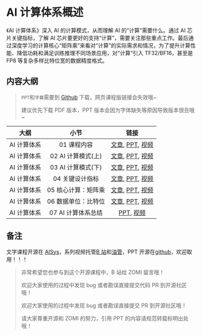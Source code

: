 <!--Copyright ©  适用于[License](https://github.com/chenzomi12/AISystem)版权许可-->

# AI 计算体系概述

《AI 计算体系》深入 AI 的计算模式，从而理解 AI 的“计算”需要什么。通过 AI 芯片关键指标，了解 AI 芯片要更好的支持“计算”，需要关注那些重点工作。最后通过深度学习的计算核心“矩阵乘”来看对“计算”的实际需求和情况，为了提升计算性能、降低功耗和满足训练推理不同场景应用，对“计算”引入 TF32/BF16，甚至是 FP8 等复杂多样比特位宽的数据精度格式。

## 内容大纲

> `PPT`和`字幕`需要到 [Github](https://github.com/chenzomi12/AISystem) 下载，网页课程版链接会失效哦~
>
> 建议优先下载 PDF 版本，PPT 版本会因为字体缺失等原因导致版本很丑哦~

| 大纲 | 小节 | 链接|
|:--:|:--:|:--:|
| AI 计算体系 | 01 课程内容| [文章](./01Introduction.md), [PPT](./01Introduction.pdf), [视频](https://www.bilibili.com/video/BV1DX4y1D7PC/) |
| AI 计算体系 | 02 AI 计算模式(上) | [文章](./02ArchSlim.md), [PPT](./02ArchSlim.pdf), [视频](https://www.bilibili.com/video/BV17x4y1T7Cn/) |
| AI 计算体系 | 03 AI 计算模式(下) | [文章](./03MobileParallel.md), [PPT](./03MobileParallel.pdf), [视频](https://www.bilibili.com/video/BV1754y1M78X/) |
| AI 计算体系 | 04 关键设计指标| [文章](./04Metrics.md), [PPT](./04Metrics.pdf), [视频](https://www.bilibili.com/video/BV1qL411o7S9/) |
| AI 计算体系 | 05 核心计算：矩阵乘| [文章](./05Matrix.md), [PPT](./05Matrix.pdf), [视频](https://www.bilibili.com/video/BV1ak4y1h7mp/) |
| AI 计算体系 | 06 数据单位：比特位 | [文章](./06BitWidth.md), [PPT](./06BitWidth.pdf), [视频](https://www.bilibili.com/video/BV1WT411k724/) |
| AI 计算体系 | 07 AI 计算体系总结| [PPT](./07Summary.pdf), [视频](https://www.bilibili.com/video/BV1j54y1T7ii/) |

## 备注

文字课程开源在 [AISys](https://chenzomi12.github.io/)，系列视频托管[B 站](https://space.bilibili.com/517221395)和[油管](https://www.youtube.com/@ZOMI666/videos)，PPT 开源在[github](https://github.com/chenzomi12/AISystem)，欢迎取用！！！

> 非常希望您也参与到这个开源课程中，B 站给 ZOMI 留言哦！
> 
> 欢迎大家使用的过程中发现 bug 或者勘误直接提交代码 PR 到开源社区哦！
>
> 欢迎大家使用的过程中发现 bug 或者勘误直接提交 PR 到开源社区哦！
>
> 请大家尊重开源和 ZOMI 的努力，引用 PPT 的内容请规范转载标明出处哦！
